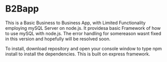 # B2Bapp
This is a Basic Business to Business App, with Limited Functionality employing mySQL Server on node.js.
It providesa basic Framework of how to use mySQL with node.js. The error handling for somereason wasnt fixed in this version and hopefully will be resolved soon.

To install, download repository and open your console window to type npm install to install the dependencies.
This is built on express framework.